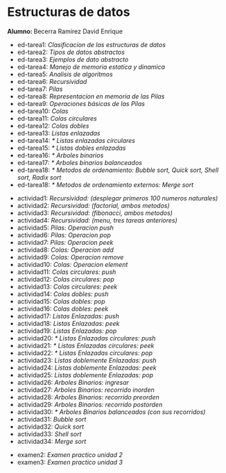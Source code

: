 <h1>Estructuras de datos</h1>
<b>Alumno: </b>Becerra Ramirez David Enrique
<ul>
  <li b>ed-tarea1: </b> <i> Clasificacion de las estructuras de datos</i>
  <li b>ed-tarea2: </b> <i> Tipos de datos abstractos</i>
  <li b>ed-tarea3: </b> <i> Ejemplos de dato abstracto</i>
  <li b>ed-tarea4: </b> <i> Manejo de memoria estatica y dinamica</i>
  <li b>ed-tarea5: </b> <i> Analisis de algoritmos</i>
  <li b>ed-tarea6: </b> <i> Recursividad</i>
  <li b>ed-tarea7: </b> <i> Pilas</i>
  <li b>ed-tarea8: </b> <i> Representacion en memoria de las Pilas</i>
  <li b>ed-tarea9: </b> <i> Operaciones básicas de las Pilas</i>
  <li b>ed-tarea10: </b> <i> Colas</i>
  <li b>ed-tarea11: </b> <i> Colas circulares</i>
  <li b>ed-tarea12: </b> <i> Colas dobles</i>
  <li b>ed-tarea13: </b> <i> Listas enlazadas</i>
  <li b>ed-tarea14: </b> <i> * Listas enlazadas circulares</i>
  <li b>ed-tarea15: </b> <i> * Listas dobles enlazadas</i>
  <li b>ed-tarea16: </b> <i> * Arboles binarios</i>
  <li b>ed-tarea17: </b> <i> * Arboles binarios balanceados</i>
  <li b>ed-tarea18: </b> <i> * Metodos de ordenamiento: Bubble sort, Quick sort, Shell sort, Radix sort</i>
  <li b>ed-tarea18: </b> <i> * Metodos de ordenamiento externos: Merge sort</i>
</ul>

<ul>
  <li b>actividad1: </b> <i> Recursividad: (desplegar primeros 100 numeros naturales)</i>
  <li b>actividad2: </b> <i> Recursividad: (factorial, ambos metodos)</i>
  <li b>actividad3: </b> <i> Recursividad: (fibonacci, ambos metodos)</i>
  <li b>actividad4: </b> <i> Recursividad: (menu, tres tareas anteriores)</i>
  <li b>actividad5: </b> <i> Pilas: Operacion push</i>
  <li b>actividad6: </b> <i> Pilas: Operacion pop</i>
  <li b>actividad7: </b> <i> Pilas: Operacion peek</i>
  <li b>actividad8: </b> <i> Colas: Operacion add</i>
  <li b>actividad9: </b> <i> Colas: Operacion remove</i>
  <li b>actividad10: </b> <i> Colas: Operacion element</i>
  <li b>actividad11: </b> <i> Colas circulares: push</i>
  <li b>actividad12: </b> <i> Colas circulares: pop</i>
  <li b>actividad13: </b> <i> Colas circulares: peek</i>
  <li b>actividad14: </b> <i> Colas dobles: push</i>
  <li b>actividad15: </b> <i> Colas dobles: pop</i>
  <li b>actividad16: </b> <i> Colas dobles: peek</i>
  <li b>actividad17: </b> <i> Listas Enlazadas: push</i>
  <li b>actividad18: </b> <i> Listas Enlazadas: peek</i>
  <li b>actividad19: </b> <i> Listas Enlazadas: pop</i>
  <li b>actividad20: </b> <i> * Listas Enlazadas circulares: push</i>
  <li b>actividad21: </b> <i> * Listas Enlazadas circulares: peek</i>
  <li b>actividad22: </b> <i> * Listas Enlazadas circulares: pop</i>
  <li b>actividad23: </b> <i> Listas doblemente Enlazadas: push</i>
  <li b>actividad24: </b> <i> Listas doblemente Enlazadas: peek</i>
  <li b>actividad25: </b> <i> Listas doblemente Enlazadas: pop</i>
  <li b>actividad26: </b> <i> Arboles Binarios: ingresar</i>
  <li b>actividad27: </b> <i> Arboles Binarios: recorrido inorden</i>
  <li b>actividad28: </b> <i> Arboles Binarios: recorrido preorden</i>
  <li b>actividad29: </b> <i> Arboles Binarios: recorrido postorden</i>
  <li b>actividad30: </b> <i> * Arboles Binarios balanceados (con sus recorridos)</i>
  <li b>actividad31: </b> <i> Bubble sort</i>
  <li b>actividad32: </b> <i> Quick sort</i>
  <li b>actividad33: </b> <i> Shell sort</i>
  <li b>actividad34: </b> <i> Merge sort</i>
</ul>

<ul>
  <li b>examen2: </b> <i> Examen practico unidad 2</i>
  <li b>examen3: </b> <i> Examen practico unidad 3</i>
</ul>
